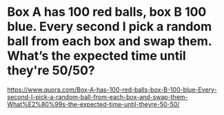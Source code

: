 # Box A has 100 red balls, box B 100 blue. Every second I pick a random ball from each box and swap them. What’s the expected time until they're 50/50?


https://www.quora.com/Box-A-has-100-red-balls-box-B-100-blue-Every-second-I-pick-a-random-ball-from-each-box-and-swap-them-What%E2%80%99s-the-expected-time-until-theyre-50-50/
